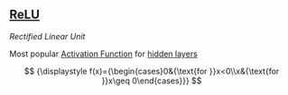## [ReLU](#relu)
*Rectified Linear Unit*

Most popular [Activation Function](#activation-function) for [hidden layers](#hidden-layers)

$$
{\displaystyle f(x)={\begin{cases}0&{\text{for }}x<0\\x&{\text{for }}x\geq 0\end{cases}}}
$$
